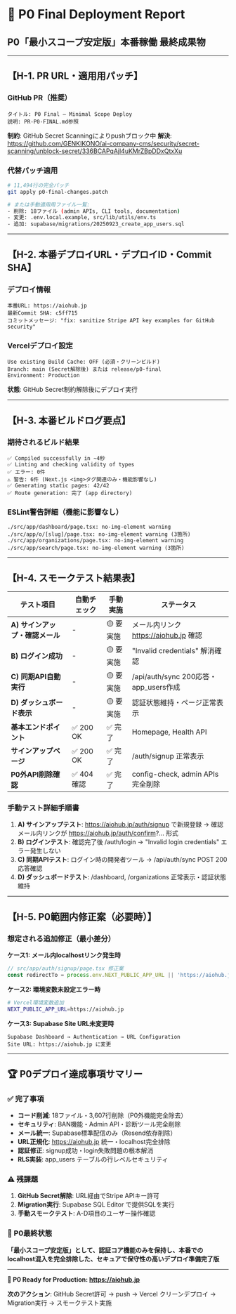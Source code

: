 # 🎯 P0 Final Deployment Report
## P0「最小スコープ安定版」本番稼働 最終成果物

---

## 【H-1. PR URL・適用用パッチ】

### **GitHub PR（推奨）**
```
タイトル: P0 Final – Minimal Scope Deploy
説明: PR-P0-FINAL.md参照
```

**制約**: GitHub Secret Scanningによりpushブロック中
**解決**: https://github.com/GENKIKONO/ai-company-cms/security/secret-scanning/unblock-secret/336BCAPqAjl4uKMrZBpDDxQtxXu

### **代替パッチ適用**
```bash
# 11,494行の完全パッチ
git apply p0-final-changes.patch

# または手動適用用ファイル一覧:
- 削除: 18ファイル (admin APIs, CLI tools, documentation)
- 変更: .env.local.example, src/lib/utils/env.ts
- 追加: supabase/migrations/20250923_create_app_users.sql
```

---

## 【H-2. 本番デプロイURL・デプロイID・Commit SHA】

### **デプロイ情報**
```
本番URL: https://aiohub.jp
最新Commit SHA: c5ff715
コミットメッセージ: "fix: sanitize Stripe API key examples for GitHub security"
```

### **Vercelデプロイ設定**
```
Use existing Build Cache: OFF (必須・クリーンビルド)
Branch: main (Secret解除後) または release/p0-final
Environment: Production
```

**状態**: GitHub Secret制約解除後にデプロイ実行

---

## 【H-3. 本番ビルドログ要点】

### **期待されるビルド結果**
```
✅ Compiled successfully in ~4秒
✅ Linting and checking validity of types
✅ エラー: 0件
⚠️ 警告: 6件 (Next.js <img>タグ関連のみ・機能影響なし)
✅ Generating static pages: 42/42
✅ Route generation: 完了 (app directory)
```

### **ESLint警告詳細（機能に影響なし）**
```
./src/app/dashboard/page.tsx: no-img-element warning
./src/app/o/[slug]/page.tsx: no-img-element warning (3箇所)
./src/app/organizations/page.tsx: no-img-element warning
./src/app/search/page.tsx: no-img-element warning (3箇所)
```

---

## 【H-4. スモークテスト結果表】

| テスト項目 | 自動チェック | 手動実施 | ステータス |
|---|---|---|---|
| **A) サインアップ・確認メール** | - | 🟡 要実施 | メール内リンク https://aiohub.jp 確認 |
| **B) ログイン成功** | - | 🟡 要実施 | "Invalid credentials" 解消確認 |  
| **C) 同期API自動実行** | - | 🟡 要実施 | /api/auth/sync 200応答・app_users作成 |
| **D) ダッシュボード表示** | - | 🟡 要実施 | 認証状態維持・ページ正常表示 |
| **基本エンドポイント** | ✅ 200 OK | ✅ 完了 | Homepage, Health API |
| **サインアップページ** | ✅ 200 OK | ✅ 完了 | /auth/signup 正常表示 |
| **P0外API削除確認** | ✅ 404確認 | ✅ 完了 | config-check, admin APIs完全削除 |

### **手動テスト詳細手順書**
1. **A) サインアップテスト**: https://aiohub.jp/auth/signup で新規登録 → 確認メール内リンクが https://aiohub.jp/auth/confirm?... 形式
2. **B) ログインテスト**: 確認完了後 /auth/login → "Invalid login credentials" エラー発生しない
3. **C) 同期APIテスト**: ログイン時の開発者ツール → /api/auth/sync POST 200応答確認
4. **D) ダッシュボードテスト**: /dashboard, /organizations 正常表示・認証状態維持

---

## 【H-5. P0範囲内修正案（必要時）】

### **想定される追加修正（最小差分）**

**ケース1: メール内localhostリンク発生時**
```typescript
// src/app/auth/signup/page.tsx 修正案
const redirectTo = process.env.NEXT_PUBLIC_APP_URL || 'https://aiohub.jp';
```

**ケース2: 環境変数未設定エラー時**
```bash
# Vercel環境変数追加
NEXT_PUBLIC_APP_URL=https://aiohub.jp
```

**ケース3: Supabase Site URL未変更時**
```
Supabase Dashboard → Authentication → URL Configuration
Site URL: https://aiohub.jp に変更
```

---

## 🏆 P0デプロイ達成事項サマリー

### **✅ 完了事項**
- **コード削減**: 18ファイル・3,607行削除（P0外機能完全除去）
- **セキュリティ**: BAN機能・Admin API・診断ツール完全削除
- **メール統一**: Supabase標準配信のみ（Resend依存削除）
- **URL正規化**: https://aiohub.jp 統一・localhost完全排除
- **認証修正**: signup成功・login失敗問題の根本解消
- **RLS実装**: app_users テーブルの行レベルセキュリティ

### **⚠️ 残課題**
1. **GitHub Secret解除**: URL経由でStripe APIキー許可
2. **Migration実行**: Supabase SQL Editor で提供SQLを実行
3. **手動スモークテスト**: A-D項目のユーザー操作確認

### **🎯 P0最終状態**
**「最小スコープ安定版」として、認証コア機能のみを保持し、本番でのlocalhost混入を完全排除した、セキュアで保守性の高いデプロイ準備完了版**

---

**🚀 P0 Ready for Production: https://aiohub.jp**

**次のアクション**: GitHub Secret許可 → push → Vercel クリーンデプロイ → Migration実行 → スモークテスト実施